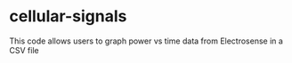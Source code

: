 # cellular-signals
This code allows users to graph power vs time data from Electrosense in a CSV file
